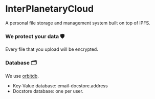 # InterPlanetaryCloud
A personal file storage and management system built on top of IPFS.

### We protect your data 🛡️
Every file that you upload will be encrypted.

### Database 🗂️
We use [orbitdb](https://github.com/orbitdb/orbit-db).  

 - Key-Value database: email-docstore.address
 - Docstore database: one per user.
